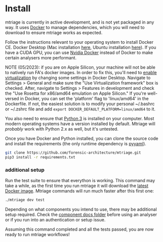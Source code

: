# Install 

mtriage is currently in active development, and is not yet packaged in any way.
It uses [Docker](https://www.docker.com/products/docker-desktop) to manage
dependencies, which you will need to download to ensure mtriage works as
expected. 

Follow the instructions relevant to your operating system to install Docker CE.
Docker Desktop (Mac installation [here](https://docs.docker.com/v17.12/docker-for-mac/install/),
Ubuntu installation [here](https://docs.docker.com/v17.12/install/linux/docker-ce/ubuntu/)). 
If you have a CUDA GPU, you can use [Nvidia Docker](https://github.com/NVIDIA/nvidia-docker)
instead of Docker to make certain analysers more performant.

NOTE (05/2023): if you are on Apple Silicon, your machine will not be able to natively run FA's docker images. In order to fix this, you'll need to [enable virtualization](https://collabnix.com/warning-the-requested-images-platform-linux-amd64-does-not-match-the-detected-host-platform-linux-arm64-v8/) by changing some settings in Docker Desktop. Navigate to Settings > General and make sure the "Use Virtualization framework" box is checked. After, navigate to Settings > Features in development and check the "Use Rosetta for x86/amd64 emulation on Apple Silicon." If you're well-versed in Docker, you can set the 'platform' flag to 'linux/amd64' in the Dockerfile. If not, the easiest solution is to modify your personal ~/.bashrc or ~/.zshrc file and add ``export DOCKER_DEFAULT_PLATFORM=linux/amd64`` to it. 

You also need to ensure that [Python 3](https://www.python.org/downloads/) is installed on your computer. Most modern operating systems have a version installed by default. Mtriage will _probably_ work with Python 2.x as well, but it's untested. 

Once you have Docker and Python installed, you can clone the source code and
install the requirements (the only runtime dependency is [pyyaml](https://pyyaml.org/)).

```bash
git clone https://github.com/forensic-architecture/mtriage.git
pip3 install -r requirements.txt
```

### additional setup
Run the test suite to ensure that everython is working. This command may take
a while, as the first time you run mtriage it will download the [latest Docker
image](https://hub.docker.com/r/forensicarchitecture/mtriage). Mtriage commands will run much faster after this first one:

```bash
./mtriage dev test
```

Depending on what components you intend to use, there may be additional setup
required. Check the [component docs folder](/docs/components) before using an 
analyser or if you run into an authentication or setup issue.

Assuming this command completed and all the tests passed, you are now ready to
run mtriage workflows! 
